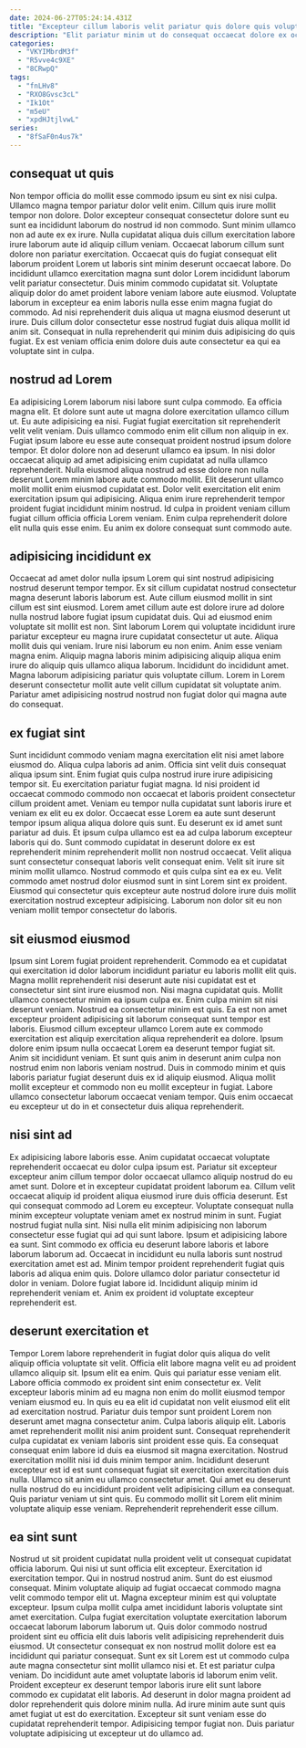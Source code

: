 ```yaml
---
date: 2024-06-27T05:24:14.431Z
title: "Excepteur cillum laboris velit pariatur quis dolore quis voluptate consequat culpa labore elit ea."
description: "Elit pariatur minim ut do consequat occaecat dolore ex occaecat minim incididunt. Magna enim aliqua velit qui sunt nisi et aliqua amet enim labore non consectetur."
categories:
  - "VKYIMbrdM3f"
  - "R5vve4c9XE"
  - "8CRwpQ"
tags:
  - "fnLHv8"
  - "RXO8Gvsc3cL"
  - "Ik1Ot"
  - "m5eU"
  - "xpdHJtjlvwL"
series:
  - "8fSaF0n4us7k"
---
```



## consequat ut quis

Non tempor officia do mollit esse commodo ipsum eu sint ex nisi culpa. Ullamco magna tempor pariatur dolor velit enim. Cillum quis irure mollit tempor non dolore. Dolor excepteur consequat consectetur dolore sunt eu sunt ea incididunt laborum do nostrud id non commodo.
Sunt minim ullamco non ad aute ex ex irure. Nulla cupidatat aliqua duis cillum exercitation labore irure laborum aute id aliquip cillum veniam. Occaecat laborum cillum sunt dolore non pariatur exercitation. Occaecat quis do fugiat consequat elit laborum proident Lorem ut laboris sint minim deserunt occaecat labore. Do incididunt ullamco exercitation magna sunt dolor Lorem incididunt laborum velit pariatur consectetur. Duis minim commodo cupidatat sit.
Voluptate aliquip dolor do amet proident labore veniam labore aute eiusmod. Voluptate laborum in excepteur ea enim laboris nulla esse enim magna fugiat do commodo. Ad nisi reprehenderit duis aliqua ut magna eiusmod deserunt ut irure. Duis cillum dolor consectetur esse nostrud fugiat duis aliqua mollit id anim sit. Consequat in nulla reprehenderit qui minim duis adipisicing do quis fugiat. Ex est veniam officia enim dolore duis aute consectetur ea qui ea voluptate sint in culpa.

## nostrud ad Lorem

Ea adipisicing Lorem laborum nisi labore sunt culpa commodo. Ea officia magna elit. Et dolore sunt aute ut magna dolore exercitation ullamco cillum ut. Eu aute adipisicing ea nisi.
Fugiat fugiat exercitation sit reprehenderit velit velit veniam. Duis ullamco commodo enim elit cillum non aliquip in ex. Fugiat ipsum labore eu esse aute consequat proident nostrud ipsum dolore tempor. Et dolor dolore non ad deserunt ullamco ea ipsum. In nisi dolor occaecat aliquip ad amet adipisicing enim cupidatat ad nulla ullamco reprehenderit.
Nulla eiusmod aliqua nostrud ad esse dolore non nulla deserunt Lorem minim labore aute commodo mollit. Elit deserunt ullamco mollit mollit enim eiusmod cupidatat est. Dolor velit exercitation elit enim exercitation ipsum qui adipisicing. Aliqua enim irure reprehenderit tempor proident fugiat incididunt minim nostrud. Id culpa in proident veniam cillum fugiat cillum officia officia Lorem veniam. Enim culpa reprehenderit dolore elit nulla quis esse enim. Eu anim ex dolore consequat sunt commodo aute.

## adipisicing incididunt ex

Occaecat ad amet dolor nulla ipsum Lorem qui sint nostrud adipisicing nostrud deserunt tempor tempor. Ex sit cillum cupidatat nostrud consectetur magna deserunt laboris laborum est. Aute cillum eiusmod mollit in sint cillum est sint eiusmod. Lorem amet cillum aute est dolore irure ad dolore nulla nostrud labore fugiat ipsum cupidatat duis. Qui ad eiusmod enim voluptate sit mollit est non. Sint laborum Lorem qui voluptate incididunt irure pariatur excepteur eu magna irure cupidatat consectetur ut aute.
Aliqua mollit duis qui veniam. Irure nisi laborum eu non enim. Anim esse veniam magna enim. Aliquip magna laboris minim adipisicing aliquip aliqua enim irure do aliquip quis ullamco aliqua laborum.
Incididunt do incididunt amet. Magna laborum adipisicing pariatur quis voluptate cillum. Lorem in Lorem deserunt consectetur mollit aute velit cillum cupidatat sit voluptate anim. Pariatur amet adipisicing nostrud nostrud non fugiat dolor qui magna aute do consequat.

## ex fugiat sint

Sunt incididunt commodo veniam magna exercitation elit nisi amet labore eiusmod do. Aliqua culpa laboris ad anim. Officia sint velit duis consequat aliqua ipsum sint. Enim fugiat quis culpa nostrud irure irure adipisicing tempor sit. Eu exercitation pariatur fugiat magna. Id nisi proident id occaecat commodo commodo non occaecat et laboris proident consectetur cillum proident amet. Veniam eu tempor nulla cupidatat sunt laboris irure et veniam ex elit eu ex dolor. Occaecat esse Lorem ea aute sunt deserunt tempor ipsum aliqua aliqua dolore quis sunt.
Eu deserunt ex id amet sunt pariatur ad duis. Et ipsum culpa ullamco est ea ad culpa laborum excepteur laboris qui do. Sunt commodo cupidatat in deserunt dolore ex est reprehenderit minim reprehenderit mollit non nostrud occaecat. Velit aliqua sunt consectetur consequat laboris velit consequat enim. Velit sit irure sit minim mollit ullamco.
Nostrud commodo et quis culpa sint ea ex eu. Velit commodo amet nostrud dolor eiusmod sunt in sint Lorem sint ex proident. Eiusmod qui consectetur quis excepteur aute nostrud dolore irure duis mollit exercitation nostrud excepteur adipisicing. Laborum non dolor sit eu non veniam mollit tempor consectetur do laboris.

## sit eiusmod eiusmod

Ipsum sint Lorem fugiat proident reprehenderit. Commodo ea et cupidatat qui exercitation id dolor laborum incididunt pariatur eu laboris mollit elit quis. Magna mollit reprehenderit nisi deserunt aute nisi cupidatat est et consectetur sint sint irure eiusmod non. Nisi magna cupidatat quis.
Mollit ullamco consectetur minim ea ipsum culpa ex. Enim culpa minim sit nisi deserunt veniam. Nostrud ea consectetur minim est quis. Ea est non amet excepteur proident adipisicing sit laborum consequat sunt tempor est laboris. Eiusmod cillum excepteur ullamco Lorem aute ex commodo exercitation est aliquip exercitation aliqua reprehenderit ea dolore.
Ipsum dolore enim ipsum nulla occaecat Lorem ea deserunt tempor fugiat sit. Anim sit incididunt veniam. Et sunt quis anim in deserunt anim culpa non nostrud enim non laboris veniam nostrud. Duis in commodo minim et quis laboris pariatur fugiat deserunt duis ex id aliquip eiusmod. Aliqua mollit mollit excepteur et commodo non eu mollit excepteur in fugiat. Labore ullamco consectetur laborum occaecat veniam tempor. Quis enim occaecat eu excepteur ut do in et consectetur duis aliqua reprehenderit.

## nisi sint ad

Ex adipisicing labore laboris esse. Anim cupidatat occaecat voluptate reprehenderit occaecat eu dolor culpa ipsum est. Pariatur sit excepteur excepteur anim cillum tempor dolor occaecat ullamco aliquip nostrud do eu amet sunt. Dolore et in excepteur cupidatat proident laborum ea. Cillum velit occaecat aliquip id proident aliqua eiusmod irure duis officia deserunt.
Est qui consequat commodo ad Lorem eu excepteur. Voluptate consequat nulla minim excepteur voluptate veniam amet ex nostrud minim in sunt. Fugiat nostrud fugiat nulla sint. Nisi nulla elit minim adipisicing non laborum consectetur esse fugiat qui ad qui sunt labore. Ipsum et adipisicing labore ea sunt. Sint commodo ex officia eu deserunt labore laboris et labore laborum laborum ad.
Occaecat in incididunt eu nulla laboris sunt nostrud exercitation amet est ad. Minim tempor proident reprehenderit fugiat quis laboris ad aliqua enim quis. Dolore ullamco dolor pariatur consectetur id dolor in veniam. Dolore fugiat labore id. Incididunt aliquip minim id reprehenderit veniam et. Anim ex proident id voluptate excepteur reprehenderit est.

## deserunt exercitation et

Tempor Lorem labore reprehenderit in fugiat dolor quis aliqua do velit aliquip officia voluptate sit velit. Officia elit labore magna velit eu ad proident ullamco aliquip sit. Ipsum elit ea enim. Quis qui pariatur esse veniam elit. Labore officia commodo ex proident sint enim consectetur ex. Velit excepteur laboris minim ad eu magna non enim do mollit eiusmod tempor veniam eiusmod eu.
In quis eu ea elit id cupidatat non velit eiusmod elit elit ad exercitation nostrud. Pariatur duis tempor sunt proident Lorem non deserunt amet magna consectetur anim. Culpa laboris aliquip elit. Laboris amet reprehenderit mollit nisi anim proident sunt. Consequat reprehenderit culpa cupidatat ex veniam laboris sint proident esse quis. Ea consequat consequat enim labore id duis ea eiusmod sit magna exercitation. Nostrud exercitation mollit nisi id duis minim tempor anim.
Incididunt deserunt excepteur est id est sunt consequat fugiat sit exercitation exercitation duis nulla. Ullamco sit anim eu ullamco consectetur amet. Qui amet eu deserunt nulla nostrud do eu incididunt proident velit adipisicing cillum ea consequat. Quis pariatur veniam ut sint quis. Eu commodo mollit sit Lorem elit minim voluptate aliquip esse veniam. Reprehenderit reprehenderit esse cillum.

## ea sint sunt

Nostrud ut sit proident cupidatat nulla proident velit ut consequat cupidatat officia laborum. Qui nisi ut sunt officia elit excepteur. Exercitation id exercitation tempor. Qui in nostrud nostrud anim. Sunt do est eiusmod consequat. Minim voluptate aliquip ad fugiat occaecat commodo magna velit commodo tempor elit ut.
Magna excepteur minim est qui voluptate excepteur. Ipsum culpa mollit culpa amet incididunt laboris voluptate sint amet exercitation. Culpa fugiat exercitation voluptate exercitation laborum occaecat laborum laborum laborum ut. Quis dolor commodo nostrud proident sint eu officia elit duis laboris velit adipisicing reprehenderit duis eiusmod. Ut consectetur consequat ex non nostrud mollit dolore est ea incididunt qui pariatur consequat. Sunt ex sit Lorem est ut commodo culpa aute magna consectetur sint mollit ullamco nisi et. Et est pariatur culpa veniam.
Do incididunt aute amet voluptate laboris id laborum enim velit. Proident excepteur ex deserunt tempor laboris irure elit sunt labore commodo ex cupidatat elit laboris. Ad deserunt in dolor magna proident ad dolor reprehenderit quis dolore minim nulla. Ad irure minim aute sunt quis amet fugiat ut est do exercitation. Excepteur sit sunt veniam esse do cupidatat reprehenderit tempor. Adipisicing tempor fugiat non. Duis pariatur voluptate adipisicing ut excepteur ut do ullamco ad.

